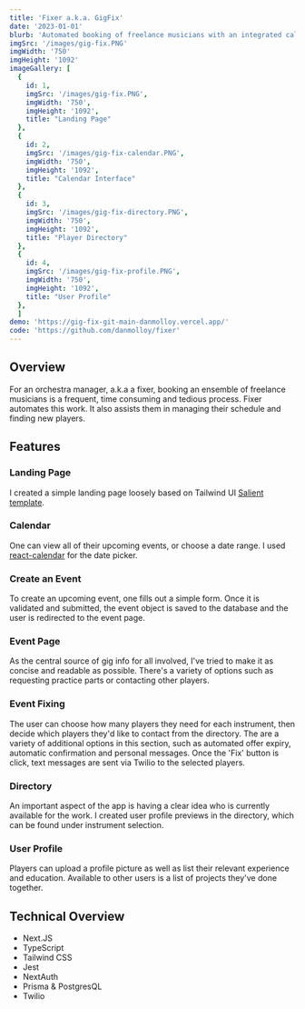 ```yaml
---
title: 'Fixer a.k.a. GigFix'
date: '2023-01-01'
blurb: 'Automated booking of freelance musicians with an integrated calendar and directory'
imgSrc: '/images/gig-fix.PNG'
imgWidth: '750'
imgHeight: '1092'
imageGallery: [
  {
    id: 1,
    imgSrc: '/images/gig-fix.PNG',
    imgWidth: '750',
    imgHeight: '1092',
    title: "Landing Page"
  },
  {
    id: 2,
    imgSrc: '/images/gig-fix-calendar.PNG',
    imgWidth: '750',
    imgHeight: '1092',
    title: "Calendar Interface"
  },
  {
    id: 3,
    imgSrc: '/images/gig-fix-directory.PNG',
    imgWidth: '750',
    imgHeight: '1092',
    title: "Player Directory"
  },
  {
    id: 4,
    imgSrc: '/images/gig-fix-profile.PNG',
    imgWidth: '750',
    imgHeight: '1092',
    title: "User Profile"
  },
  ]
demo: 'https://gig-fix-git-main-danmolloy.vercel.app/'
code: 'https://github.com/danmolloy/fixer'
---
```

## Overview
For an orchestra manager, a.k.a a fixer, booking an ensemble of freelance musicians is a frequent, time consuming and tedious process. Fixer automates this work. It also assists them in managing their schedule and finding new players.

## Features
### Landing Page
I created a simple landing page loosely based on Tailwind UI [Salient template](https://salient.tailwindui.com/).




### Calendar
One can view all of their upcoming events, or choose a date range. I used [react-calendar](https://github.com/wojtekmaj/react-calendar) for the date picker. 



### Create an Event
To create an upcoming event, one fills out a simple form. Once it is validated and submitted, the event object is saved to the database and the user is redirected to the event page. 



### Event Page
As the central source of gig info for all involved, I've tried to make it as concise and readable as possible. There's a variety of options such as requesting practice parts or contacting other players.



### Event Fixing
The user can choose how many players they need for each instrument, then decide which players they'd like to contact from the directory. The are a variety of additional options in this section, such as automated offer expiry, automatic confirmation and personal messages. Once the 'Fix' button is click, text messages are sent via Twilio to the selected players.



### Directory 
An important aspect of the app is having a clear idea who is currently available for the work. I created user profile previews in the directory, which can be found under instrument selection.



### User Profile 
Players can upload a profile picture as well as list their relevant experience and education. Available to other users is a list of projects they've done together.



## Technical Overview
* Next.JS
* TypeScript
* Tailwind CSS
* Jest
* NextAuth
* Prisma & PostgresQL
* Twilio